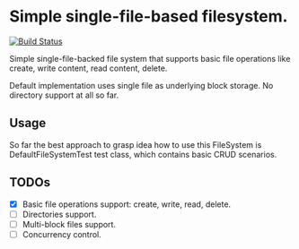 # Simple single-file-based filesystem.

[![Build Status](https://travis-ci.com/beargummy/simple-file-system.svg?branch=master)](https://travis-ci.com/beargummy/simple-file-system)

Simple single-file-backed file system that supports basic file operations 
like create, write content, read content, delete.

Default implementation uses single file as underlying block storage.
No directory support at all so far.

## Usage
So far the best approach to grasp idea how to use this FileSystem is DefaultFileSystemTest test class,
which contains basic CRUD scenarios.

## TODOs
- [x] Basic file operations support: create, write, read, delete.
- [ ] Directories support.
- [ ] Multi-block files support.
- [ ] Concurrency control.
